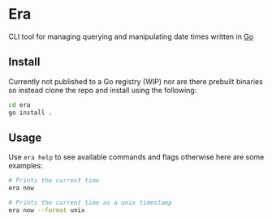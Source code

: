 # Era

CLI tool for managing querying and manipulating date times written in
[Go](https://go.dev)

## Install

Currently not published to a Go registry (WIP) nor are there prebuilt binaries
so instead clone the repo and install using the following:

```bash
cd era
go install .
```

## Usage

Use `era help` to see available commands and flags otherwise here are some examples:

```bash
# Prints the current time
era now

# Prints the current time as a unix timestamp
era now --format unix
```
